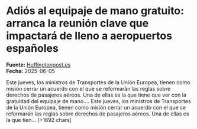 # Adiós al equipaje de mano gratuito: arranca la reunión clave que impactará de lleno a aeropuertos españoles

**Fuente:** [Huffingtonpost.es](https://www.huffingtonpost.es/life/viajes/adios-equipaje-mano-gratuito-arranca-reunion-clave-impactara-lleno-aeropuertos-espanolesbr.html)  
**Fecha:** 2025-06-05

<![CDATA[<p>Este jueves, los ministros de Transportes de la Unión Europea, tienen como misión cerrar un acuerdo con el que se reformarán las reglas sobre derechos de pasajeros aéreos. Una de ellas es la que tiene que ver con la gratuidad del equipaje de mano.…

Este jueves, los ministros de Transportes de la Unión Europea, tienen como misión cerrar un acuerdo con el que se reformarán las reglas sobre derechos de pasajeros aéreos. Una de ellas es la que tien… [+1692 chars]
